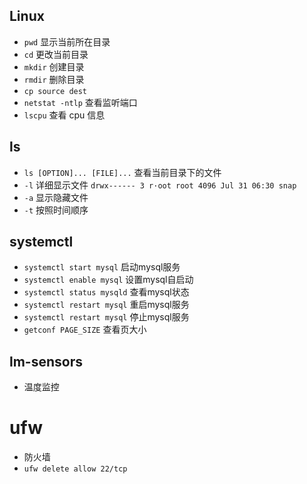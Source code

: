 
## Linux

- `pwd` 显示当前所在目录
- `cd` 更改当前目录
- `mkdir` 创建目录
- `rmdir` 删除目录
- `cp source dest` 
- `netstat -ntlp` 查看监听端口
- `lscpu` 查看 cpu 信息

## ls

- `ls [OPTION]... [FILE]...` 查看当前目录下的文件
- `-l` 详细显示文件 `drwx------ 3 r·oot root 4096 Jul 31 06:30 snap`
- `-a` 显示隐藏文件
- `-t` 按照时间顺序

## systemctl

- `systemctl start mysql` 启动mysql服务
- `systemctl enable mysql` 设置mysql自启动
- `systemctl status mysqld` 查看mysql状态
- `systemctl restart mysql` 重启mysql服务
- `systemctl restart mysql` 停止mysql服务
- `getconf PAGE_SIZE` 查看页大小

## lm-sensors

- 温度监控

# ufw

- 防火墙
- `ufw delete allow 22/tcp`

